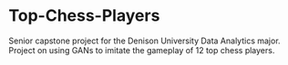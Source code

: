 # Top-Chess-Players
Senior capstone project for the Denison University Data Analytics major. Project on using GANs to imitate the gameplay of 12 top chess players.
